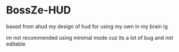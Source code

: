 # BossZe-HUD
based from ahud
my design of hud for using my own in my brain ig

im not recommended using minimal mode cuz its a lot of bug and not editable
